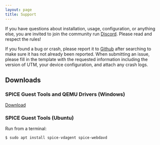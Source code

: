 ```yaml
---
layout: page
title: Support
---
```


If you have questions about installation, usage, configuration, or anything else, you are invited to join the community run [Discord][1]. Please read and respect the rules!

If you found a bug or crash, please report it to [Github][2] after searching to make sure it has not already been reported. When submitting an issue, please fill in the template with the requested information including the version of UTM, your device configuration, and attach any crash logs.

## Downloads

### SPICE Guest Tools and QEMU Drivers (Windows)

[Download][3]

### SPICE Guest Tools (Ubuntu)

Run from a terminal:

```
$ sudo apt install spice-vdagent spice-webdavd
```

[1]: https://discord.gg/UV2RUgD
[2]: https://github.com/utmapp/UTM/issues
[3]: https://github.com/utmapp/qemu/releases/download/v5.2.0-asi/spice-guest-tools-0.164.iso